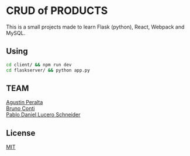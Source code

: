 # CRUD of PRODUCTS
This is a small projects made to learn Flask (python), React, Webpack and MySQL. 

## Using
```bash
cd client/ && npm run dev
cd flaskserver/ && python app.py 
```

## TEAM
[Agustin Peralta](https://www.linkedin.com/in/agustinperalta/) </br>
[Bruno Conti](https://www.linkedin.com/in/contibruno/) </br>
[Pablo Daniel Lucero Schneider](https://www.linkedin.com/in/pabloluceroschneider/)

## License
[MIT](https://choosealicense.com/licenses/mit/)
